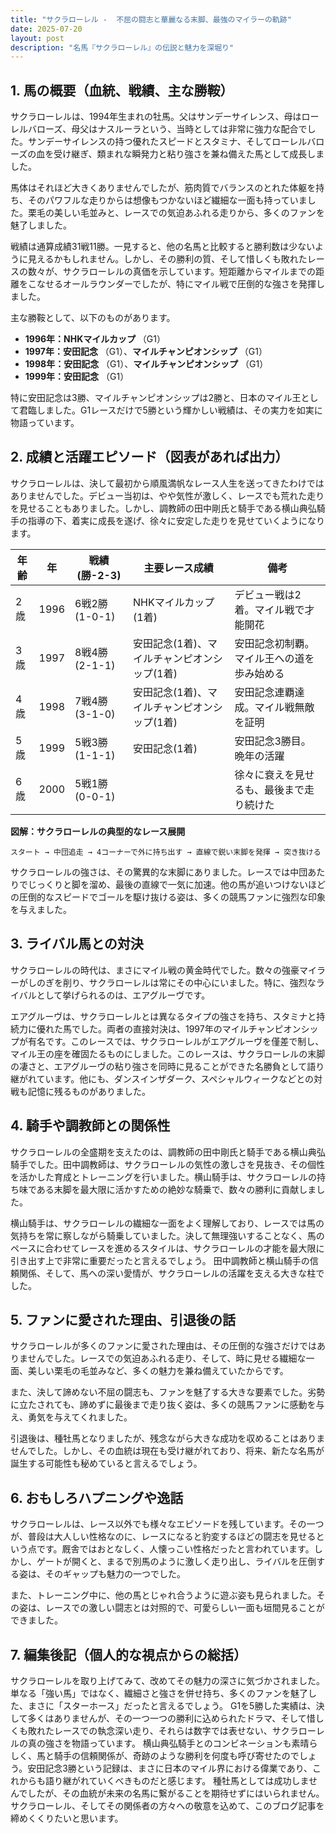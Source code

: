 ```yaml
---
title: "サクラローレル -  不屈の闘志と華麗なる末脚、最強のマイラーの軌跡"
date: 2025-07-20
layout: post
description: "名馬『サクラローレル』の伝説と魅力を深堀り"
---
```


## 1. 馬の概要（血統、戦績、主な勝鞍）

サクラローレルは、1994年生まれの牡馬。父はサンデーサイレンス、母はローレルバローズ、母父はナスルーラという、当時としては非常に強力な配合でした。サンデーサイレンスの持つ優れたスピードとスタミナ、そしてローレルバローズの血を受け継ぎ、類まれな瞬発力と粘り強さを兼ね備えた馬として成長しました。

馬体はそれほど大きくありませんでしたが、筋肉質でバランスのとれた体躯を持ち、そのパワフルな走りからは想像もつかないほど繊細な一面も持っていました。栗毛の美しい毛並みと、レースでの気迫あふれる走りから、多くのファンを魅了しました。

戦績は通算成績31戦11勝。一見すると、他の名馬と比較すると勝利数は少ないように見えるかもしれません。しかし、その勝利の質、そして惜しくも敗れたレースの数々が、サクラローレルの真価を示しています。短距離からマイルまでの距離をこなせるオールラウンダーでしたが、特にマイル戦で圧倒的な強さを発揮しました。

主な勝鞍として、以下のものがあります。

* **1996年：NHKマイルカップ**  （G1）
* **1997年：安田記念** （G1）、**マイルチャンピオンシップ** （G1）
* **1998年：安田記念** （G1）、**マイルチャンピオンシップ** （G1）
* **1999年：安田記念** （G1）

特に安田記念は3勝、マイルチャンピオンシップは2勝と、日本のマイル王として君臨しました。G1レースだけで5勝という輝かしい戦績は、その実力を如実に物語っています。


## 2. 成績と活躍エピソード（図表があれば出力）

サクラローレルは、決して最初から順風満帆なレース人生を送ってきたわけではありませんでした。デビュー当初は、やや気性が激しく、レースでも荒れた走りを見せることもありました。しかし、調教師の田中剛氏と騎手である横山典弘騎手の指導の下、着実に成長を遂げ、徐々に安定した走りを見せていくようになります。

| 年齢 | 年 | 戦績 (勝-2-3) | 主要レース成績 | 備考 |
|---|---|---|---|---|
| 2歳 | 1996 | 6戦2勝 (1-0-1) | NHKマイルカップ(1着) |  デビュー戦は2着。マイル戦で才能開花 |
| 3歳 | 1997 | 8戦4勝 (2-1-1) | 安田記念(1着)、マイルチャンピオンシップ(1着) | 安田記念初制覇。マイル王への道を歩み始める |
| 4歳 | 1998 | 7戦4勝 (3-1-0) | 安田記念(1着)、マイルチャンピオンシップ(1着) | 安田記念連覇達成。マイル戦無敵を証明 |
| 5歳 | 1999 | 5戦3勝 (1-1-1) | 安田記念(1着) | 安田記念3勝目。晩年の活躍 |
| 6歳 | 2000 | 5戦1勝 (0-0-1) |  |  徐々に衰えを見せるも、最後まで走り続けた |


**図解：サクラローレルの典型的なレース展開**

```
スタート → 中団追走 → 4コーナーで外に持ち出す → 直線で鋭い末脚を発揮 → 突き抜ける
```

サクラローレルの強さは、その驚異的な末脚にありました。レースでは中団あたりでじっくりと脚を溜め、最後の直線で一気に加速。他の馬が追いつけないほどの圧倒的なスピードでゴールを駆け抜ける姿は、多くの競馬ファンに強烈な印象を与えました。


## 3. ライバル馬との対決

サクラローレルの時代は、まさにマイル戦の黄金時代でした。数々の強豪マイラーがしのぎを削り、サクラローレルは常にその中心にいました。特に、強烈なライバルとして挙げられるのは、エアグルーヴです。

エアグルーヴは、サクラローレルとは異なるタイプの強さを持ち、スタミナと持続力に優れた馬でした。両者の直接対決は、1997年のマイルチャンピオンシップが有名です。このレースでは、サクラローレルがエアグルーヴを僅差で制し、マイル王の座を確固たるものにしました。このレースは、サクラローレルの末脚の凄さと、エアグルーヴの粘り強さを同時に見ることができた名勝負として語り継がれています。他にも、ダンスインザダーク、スペシャルウィークなどとの対戦も記憶に残るものがありました。


## 4. 騎手や調教師との関係性

サクラローレルの全盛期を支えたのは、調教師の田中剛氏と騎手である横山典弘騎手でした。田中調教師は、サクラローレルの気性の激しさを見抜き、その個性を活かした育成とトレーニングを行いました。横山騎手は、サクラローレルの持ち味である末脚を最大限に活かすための絶妙な騎乗で、数々の勝利に貢献しました。

横山騎手は、サクラローレルの繊細な一面をよく理解しており、レースでは馬の気持ちを常に察しながら騎乗していました。決して無理強いすることなく、馬のペースに合わせてレースを進めるスタイルは、サクラローレルの才能を最大限に引き出す上で非常に重要だったと言えるでしょう。  田中調教師と横山騎手の信頼関係、そして、馬への深い愛情が、サクラローレルの活躍を支える大きな柱でした。


## 5. ファンに愛された理由、引退後の話

サクラローレルが多くのファンに愛された理由は、その圧倒的な強さだけではありませんでした。レースでの気迫あふれる走り、そして、時に見せる繊細な一面、美しい栗毛の毛並みなど、多くの魅力を兼ね備えていたからです。

また、決して諦めない不屈の闘志も、ファンを魅了する大きな要素でした。劣勢に立たされても、諦めずに最後まで走り抜く姿は、多くの競馬ファンに感動を与え、勇気を与えてくれました。

引退後は、種牡馬となりましたが、残念ながら大きな成功を収めることはありませんでした。しかし、その血統は現在も受け継がれており、将来、新たな名馬が誕生する可能性も秘めていると言えるでしょう。


## 6. おもしろハプニングや逸話

サクラローレルは、レース以外でも様々なエピソードを残しています。その一つが、普段は大人しい性格なのに、レースになると豹変するほどの闘志を見せるという点です。厩舎ではおとなしく、人懐っこい性格だったと言われています。しかし、ゲートが開くと、まるで別馬のように激しく走り出し、ライバルを圧倒する姿は、そのギャップも魅力の一つでした。

また、トレーニング中に、他の馬とじゃれ合うように遊ぶ姿も見られました。その姿は、レースでの激しい闘志とは対照的で、可愛らしい一面も垣間見ることができました。


## 7. 編集後記（個人的な視点からの総括）

サクラローレルを取り上げてみて、改めてその魅力の深さに気づかされました。単なる「強い馬」ではなく、繊細さと強さを併せ持ち、多くのファンを魅了した、まさに「スターホース」だったと言えるでしょう。  G1を5勝した実績は、決して多くはありませんが、その一つ一つの勝利に込められたドラマ、そして惜しくも敗れたレースでの執念深い走り、それらは数字では表せない、サクラローレルの真の強さを物語っています。  横山典弘騎手とのコンビネーションも素晴らしく、馬と騎手の信頼関係が、奇跡のような勝利を何度も呼び寄せたのでしょう。安田記念3勝という記録は、まさに日本のマイル界における偉業であり、これからも語り継がれていくべきものだと感じます。  種牡馬としては成功しませんでしたが、その血統が未来の名馬に繋がることを期待せずにはいられません。  サクラローレル、そしてその関係者の方々への敬意を込めて、このブログ記事を締めくくりたいと思います。
